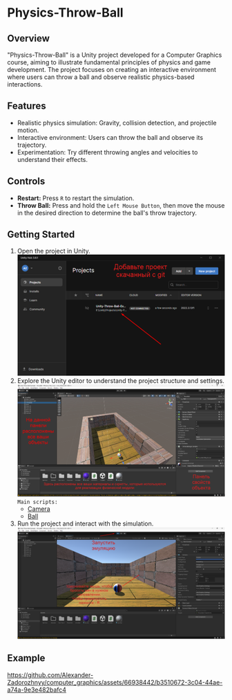 # Physics-Throw-Ball

## Overview

"Physics-Throw-Ball" is a Unity project developed for a Computer Graphics course, aiming to illustrate fundamental principles of physics and game development. The project focuses on creating an interactive environment where users can throw a ball and observe realistic physics-based interactions.

## Features

- Realistic physics simulation: Gravity, collision detection, and projectile motion.
- Interactive environment: Users can throw the ball and observe its trajectory.
- Experimentation: Try different throwing angles and velocities to understand their effects.

## Controls

- **Restart:** Press `R` to restart the simulation.
- **Throw Ball:** Press and hold the `Left Mouse Button`, then move the mouse in the desired direction to determine the ball's throw trajectory.

## Getting Started

1. Open the project in Unity.
   ![open project](media/Screenshot_1.png)
2. Explore the Unity editor to understand the project structure and settings.
   ![unity interface](media/Screenshot_2.png)
   `Main scripts:`
   - [Camera](Unity-Throw-Ball/Assets/CameraFollow.cs)
   - [Ball](Unity-Throw-Ball/Assets/throwManager.cs)
3. Run the project and interact with the simulation.
   ![run model](media/Screenshot_4.png)
## Example
https://github.com/Alexander-Zadorozhnyy/computer_graphics/assets/66938442/b3510672-3c04-44ae-a74a-9e3e482bafc4
